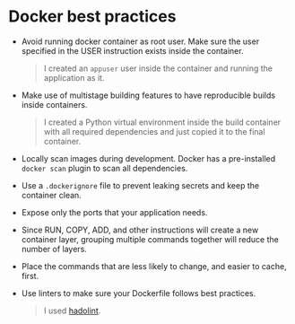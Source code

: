 # Docker best practices

* Avoid running docker container as root user. Make sure the user specified in the USER instruction exists inside the container.
    > I created an `appuser` user inside the container and running the application as it.

* Make use of multistage building features to have reproducible builds inside containers.
    > I created a Python virtual environment inside the build container with all required dependencies and just copied it to the final container.

* Locally scan images during development. Docker has a pre-installed ```docker scan``` plugin to scan all dependencies.
* Use a `.dockerignore` file to prevent leaking secrets and keep the container clean.

* Expose only the ports that your application needs.

* Since RUN, COPY, ADD, and other instructions will create a new container layer, grouping multiple commands together will reduce the number of layers.

* Place the commands that are less likely to change, and easier to cache, first.

* Use linters to make sure your Dockerfile follows best practices.
    > I used [hadolint](https://github.com/hadolint/hadolint).
